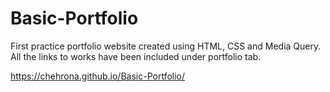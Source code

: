 # Basic-Portfolio

First practice portfolio website created using HTML, CSS and Media Query. 
All the links to works have been included under portfolio tab. 

https://chehrona.github.io/Basic-Portfolio/
